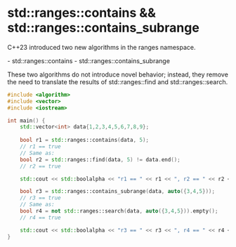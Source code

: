 

#  std::ranges::contains && std::ranges::contains_subrange

C++23 introduced two new algorithms in the ranges namespace.

\- std::ranges::contains
\- std::ranges::contains_subrange

These two algorithms do not introduce novel behavior; instead, they remove the need to translate the results of std::ranges::find and std::ranges::search.



```c++
#include <algorithm>
#include <vector>
#include <iostream>

int main() {
    std::vector<int> data{1,2,3,4,5,6,7,8,9};
    
    bool r1 = std::ranges::contains(data, 5);
    // r1 == true
    // Same as:
    bool r2 = std::ranges::find(data, 5) != data.end();
    // r2 == true

    std::cout << std::boolalpha << "r1 == " << r1 << ", r2 == " << r2 << "\n";

    bool r3 = std::ranges::contains_subrange(data, auto({3,4,5}));
    // r3 == true
    // Same as:
    bool r4 = not std::ranges::search(data, auto({3,4,5})).empty();
    // r4 == true

    std::cout << std::boolalpha << "r3 == " << r3 << ", r4 == " << r4 << "\n";
}
```

